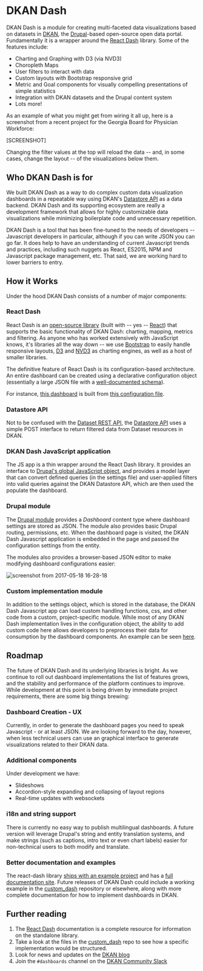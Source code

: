 # DKAN Dash

DKAN Dash is a module for creating multi-faceted data visualizations based on datasets in [DKAN](http://getdkan.com/), the [Drupal](https://www.drupal.org/)-based open-source open data portal. Fundamentally it is a wrapper around the [React Dash](https://github.com/NuCivic/react-dash) library. Some of the features include:

* Charting and Graphing with D3 (via NVD3)
* Choropleth Maps
* User filters to interact with data
* Custom layouts with Bootstrap responsive grid
* Metric and Goal components for visually compelling presentations of simple statistics
* Integration with DKAN datasets and the Drupal content system
* Lots more!

As an example of what you might get from wiring it all up, here is a screenshot from a recent project for the Georgia Board for Physician Workforce:

[SCREENSHOT]

Changing the filter values at the top will reload the data -- and, in some cases, change the layout -- of the visualizations below them.

## Who DKAN Dash is for
We built DKAN Dash as a way to do complex custom data visualization dashboards in a repeatable way using DKAN's [Datastore API](http://docs.getdkan.com/en/stable/apis/datastore-api.html) as a data backend. DKAN Dash and its supporting ecosystem are really a development framework that allows for highly customizable data visualizations while minimizing boilerplate code and unnecessary repetition. 

DKAN Dash is a tool that has been fine-tuned to the needs of developers -- Javascript developers in particular, although if you can write JSON you can go far. It does help to have an understanding of current Javascript trends and practices, including such nuggets as React, ES2015, NPM and Javascript package management, etc. That said, we are working hard to lower barriers to entry.

## How it Works

Under the hood DKAN Dash consists of a number of major components:

### React Dash

React Dash is an [open-source library](https://github.com/NuCivic/react-dash) (built with -- yes -- [React](https://facebook.github.io/react/)) that supports the basic functionality of DKAN Dash: charting, mapping, metrics and filtering. As anyone who has worked extensively with JavaScript knows,  it's libraries all the way down -- we use [Bootstrap](https://getbootstrap.com/) to easily handle responsive layouts, [D3](https://d3js.org/) and [NVD3](http://nvd3.org/) as charting engines, as well as a host of smaller libraries.

The definitive feature of React Dash is its configuration-based architecture. An entire dashboard can be created using a declarative configuration object (essentially a large JSON file with a [well-documented schema](https://react-dashboard.readthedocs.io/en/latest/development/settings.js.html)). 

For instance, [this dashboard](https://nucivic.github.io/react-dash/) is built from [this configuration file](https://github.com/NuCivic/react-dash/blob/0.6.12.8/examples/settings.js).

### Datastore API
Not to be confused with the [Dataset REST API](http://docs.getdkan.com/en/stable/apis/rest-api.html), the [Datastore API](http://docs.getdkan.com/en/stable/apis/datastore-api.html) uses a simple POST interface to return filtered data from Dataset resources in DKAN.

### DKAN Dash JavaScript application

The JS app is a thin wrapper around the React Dash library. It provides an interface to [Drupal's global JavaScript object](https://www.drupal.org/docs/7/api/javascript-api/javascript-api-overview), and provides a model layer that can convert defined queries (in the settings file) and user-applied filters into valid queries against the DKAN Datastore API, which are then used the populate the dashboard.

### Drupal module
The [Drupal module](https://github.com/NuCivic/dkan_dash) provides a _Dashboard_ content type where dashboard settings are stored as JSON. The module also provides basic Drupal routing, permissions, etc. When the dashboard page is visited, the DKAN Dash Javascript application is embedded in the page and passed the configuration settings from the entity.

The modules also provides a browser-based JSON editor to make modifying dashboard configurations easier:

![screenshot from 2017-05-18 16-28-18](https://cloud.githubusercontent.com/assets/309671/26248963/5df69bc8-3c72-11e7-947d-e1e232839c1a.png)

### Custom implementation module

In addition to the settings object, which is stored in the database, the DKAN Dash Javascript app can load custom handling functions, css, and other code from a custom, project-specific module. While most of any DKAN Dash implementation lives in the configuration object, the ability to add custom code here allows developers to preprocess their data for consumption by the dashboard components. An example can be seen [here](https://github.com/NuCivic/custom_dash).

## Roadmap

The future of DKAN Dash and its underlying libraries is bright. As we continue to roll out dashboard implementations the list of features grows, and the stability and performance of the platform continues to improve. While development at this point is being driven by immediate project requirements, there are some big things brewing:

### Dashboard Creation - UX
Currently, in order to generate the dashboard pages you need to speak Javascript - or at least JSON. We are looking forward to the day, however, when less technical users can use an graphical interface to generate visualizations related to their DKAN data.

### Additional components

Under development we have:

* Slideshows
* Accordion-style expanding and collapsing of layout regions
* Real-time updates with websockets

### i18n and string support

There is currently no easy way to publish multilingual dashboards. A future version will leverage Drupal's string and entity translation systems, and make strings (such as captions, intro text or even chart labels) easier for non-technical users to both modify and translate.

### Better documentation and examples

The react-dash library [ships with an example project](https://github.com/NuCivic/react-dash/tree/master/examples) and has a [full documentation site](https://react-dashboard.readthedocs.io). Future releases of DKAN Dash could include a working example in the [custom_dash](https://github.com/NuCivic/custom_dash) repository or elsewhere, along with more complete documentation for how to implement dashboards in DKAN.

## Further reading

1. The [React Dash](https://react-dashboard.readthedocs.io) documentation is a complete resource for information on the standalone library.
2. Take a look at the files in the [custom_dash](https://github.com/NuCivic/custom_dash) repo to see how a specific implementation would be structured.
3. Look for news and updates on the [DKAN blog](http://getdkan.com/blog/)
4. Join the `#dashboards` channel on the [DKAN Community Slack](https://dkansignup.herokuapp.com/)
